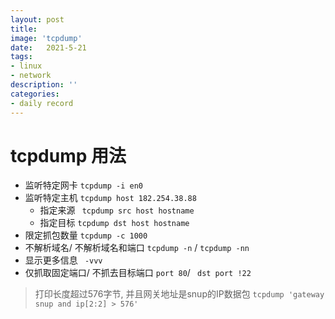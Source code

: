 ```yaml
---
layout: post
title: 
image: 'tcpdump'
date:   2021-5-21
tags:
- linux
- network
description: ''
categories:
- daily record
---
```


# tcpdump 用法


- 监听特定网卡
```tcpdump -i en0 ```
- 监听特定主机
```tcpdump host 182.254.38.88 ```
    - 指定来源
    ``` tcpdump src host hostname```
    - 指定目标
    ```tcpdump dst host hostname```
- 限定抓包数量
```tcpdump -c 1000 ```
- 不解析域名/ 不解析域名和端口
```tcpdump -n``` / ```tcpdump -nn```
- 显示更多信息
``` -vvv```
- 仅抓取固定端口/ 不抓去目标端口
```port 80```/ ``` dst port !22```


> 打印长度超过576字节, 并且网关地址是snup的IP数据包 ```tcpdump 'gateway snup and ip[2:2] > 576'```

